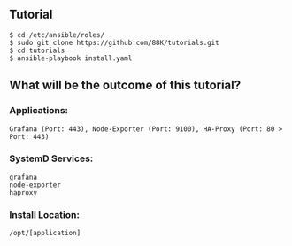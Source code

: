 ## Tutorial
```
$ cd /etc/ansible/roles/ 
$ sudo git clone https://github.com/88K/tutorials.git
$ cd tutorials
$ ansible-playbook install.yaml
```

## What will be the outcome of this tutorial?

### Applications: 
```
Grafana (Port: 443), Node-Exporter (Port: 9100), HA-Proxy (Port: 80 > Port: 443)
```
### SystemD Services:
```
grafana 
node-exporter
haproxy
```

### Install Location:
```
/opt/[application]
```







